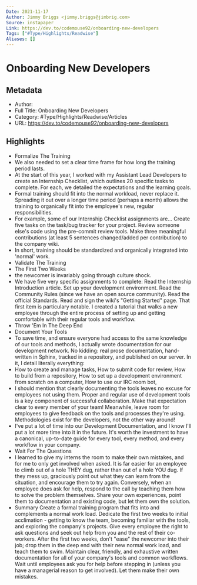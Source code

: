 ```yaml
---
Date: 2021-11-17
Author: Jimmy Briggs <jimmy.briggs@jimbrig.com>
Source: instapaper
Link: https://dev.to/codemouse92/onboarding-new-developers
Tags: ["#Type/Highlights/Readwise"]
Aliases: []
---
```

# Onboarding New Developers

## Metadata
- Author: 
- Full Title: Onboarding New Developers
- Category: #Type/Highlights/Readwise/Articles
- URL: https://dev.to/codemouse92/onboarding-new-developers

## Highlights
- Formalize The Training
- We also needed to set a clear time frame for how long the training period lasts.
- At the start of this year, I worked with my Assistant Lead Developers to create an Internship Checklist, which outlines 20 specific tasks to complete. For each, we detailed the expectations and the learning goals.
- Formal training should fit into the normal workload, never replace it. Spreading it out over a longer time period (perhaps a month) allows the training to organically fit into the employee's new, regular responsibilities.
- For example, some of our Internship Checklist assignments are...
  Create five tasks on the task/bug tracker for your project.
  Review someone else's code using the pre-commit review tools.
  Make three meaningful contributions (at least 5 sentences changed/added per contribution) to the company wiki.
- In short, training should be standardized and organically integrated into 'normal' work.
- Validate The Training
- The First Two Weeks
- the newcomer is invariably going through culture shock.
- We have five very specific assignments to complete:
  Read the Internship Introduction article.
  Set up your development environment.
  Read the Community Rules (since we have an open source community).
  Read the official Standards.
  Read and sign the wiki's "Getting Started" page.
  That first item is particulary notable. I created a tutorial that walks a new employee through the entire process of setting up and getting comfortable with their regular tools and workflow.
- Throw 'Em In The Deep End
- Document Your Tools
- To save time, and ensure everyone had access to the same knowledge of our tools and methods, I actually wrote documentation for our development network. No kidding: real prose documentation, hand-written in Sphinx, tracked in a repository, and published on our server. In it, I detail literally everything:
- How to create and manage tasks,
  How to submit code for review,
  How to build from a repository,
  How to set up a development environment from scratch on a computer,
  How to use our IRC room bot,
- I should mention that clearly documenting the tools leaves no excuse for employees not using them. Proper and regular use of development tools is a key component of successful collaboration. Make that expectation clear to every member of your team! Meanwhile, leave room for employees to give feedback on the tools and processes they're using. Methodologies exist for the developers, not the other way around!
- I've put a lot of time into our Development Documentation, and I know I'll put a lot more time into it in the future. It's worth the investment to have a canonical, up-to-date guide for every tool, every method, and every workflow in your company.
- Wait For The Questions
- I learned to give my interns the room to make their own mistakes, and for me to only get involved when asked. It is far easier for an employee to climb out of a hole THEY dug, rather than out of a hole YOU dug. If they mess up, graciously point out what they can learn from the situation, and encourage them to try again.
  Conversely, when an employee does ask for help, respond to the call by teaching them how to solve the problem themselves. Share your own experiences, point them to documentation and existing code, but let them own the solution.
- Summary
  Create a formal training program that fits into and complements a normal work load.
  Dedicate the first two weeks to initial acclimation - getting to know the team, becoming familiar with the tools, and exploring the company's projects.
  Give every employee the right to ask questions and seek out help from you and the rest of their co-workers.
  After the first two weeks, don't "ease" the newcomer into their job; drop them in the deep end with their new normal work load, and teach them to swim.
  Maintain clear, friendly, and exhaustive written documentation for all of your company's tools and common workflows.
  Wait until employees ask you for help before stepping in (unless you have a managerial reason to get involved). Let them make their own mistakes.
